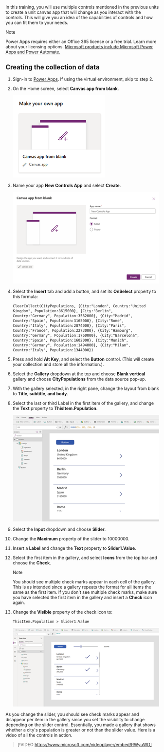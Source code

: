 In this training, you will use multiple controls mentioned in the previous units to create a unit canvas app that will change as you interact with the controls. This will give you an idea of the capabilities of controls and how you can fit them to your needs.

> [!NOTE]
> Power Apps requires either an Office 365 license or a free trial. Learn more about your licensing options. [Microsoft products include Microsoft Power Apps and Power Automate.](/powerapps/administrator/pricing-billing-skus/?azure-portal=true)

## Creating the collection of data

1. Sign-in to [Power Apps](https://make.powerapps.com/?azure-portal=true). If using the virtual environment, skip to step 2.

1. On the Home screen, select **Canvas app from blank**.

	![Screenshot of the Canvas app from blank feature.](../media/exercise-1.png)

1. Name your app **New Controls App** and select **Create**.

	![Screenshot of the new app named New UI App with Create button.](../media/exercise-2.png)

1. Select the **Insert** tab and add a button, and set its **OnSelect** property to this formula:

	```powerappsfl
	ClearCollect(CityPopulations, {City:"London", Country:"United
	Kingdom", Population:8615000}, {City:"Berlin",
	Country:"Germany", Population:3562000}, {City:"Madrid",
	Country:"Spain", Population:3165000}, {City:"Rome",
	Country:"Italy", Population:2874000}, {City:"Paris",
	Country:"France", Population:2273000}, {City:"Hamburg",
	Country:"Germany", Population:1760000}, {City:"Barcelona",
	Country:"Spain", Population:1602000}, {City:"Munich",
	Country:"Germany", Population:1494000}, {City:"Milan",
	Country:"Italy", Population:1344000})
	```

1.  Press and hold **Alt Key**, and select the **Button** control. (This
    will create your collection and store all the information.).

1.  Select the **Gallery** dropdown at the top and choose **Blank vertical** gallery and choose **CityPopulations** from the data source pop-up.

1.  With the gallery selected, in the right pane, change the layout from
    blank to **Title, subtitle, and body**.

1.  Select the last or third Label in the first item of the gallery, and change the **Text** property to
    **ThisItem.Population**.

	![Screenshot of Gallery menu items for the text property.](../media/gallery-image.png)

1. Select the **Input** dropdown and choose **Slider**.

1. Change the **Maximum** property of the slider to 10000000.

1. Insert a **Label** and change the **Text** property to **Slider1.Value**.

1. Select the first item in the gallery, and select **Icons** from the top bar and choose the **Check**.

	> [!NOTE]
	> You should see multiple check marks appear in each cell of the gallery. This is as intended since a gallery repeats the format for all items the same as the first item. If you don't see multiple check marks, make sure you have selected the first item in the gallery and insert a **Check** icon again.

1. Change the **Visible** property of the check icon to:

	```powerappsfl
	ThisItem.Population > Slider1.Value
	```
	
	![Screenshot of app screen with example data.](../media/exercise-3.png)

As you change the slider, you should see check marks appear and disappear per item in the gallery since you set the visibility to change depending on the slider control. Essentially, you made a gallery that shows whether a city's population is greater or not than the slider value. Here is a video of all the controls in action.

> [!VIDEO https://www.microsoft.com/videoplayer/embed/RWyuWD]

